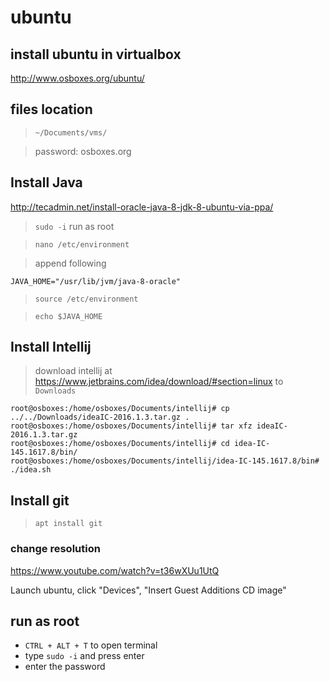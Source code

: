 # ubuntu

## install ubuntu in virtualbox

http://www.osboxes.org/ubuntu/

## files location

> `~/Documents/vms/`

> password: osboxes.org

## Install Java

http://tecadmin.net/install-oracle-java-8-jdk-8-ubuntu-via-ppa/

> `sudo -i` run as root

> `﻿nano /etc/environment`

> append following

```
﻿JAVA_HOME="/usr/lib/jvm/java-8-oracle"
```

> `﻿source /etc/environment`

> `﻿echo $JAVA_HOME`

## Install Intellij

> download intellij at ﻿https://www.jetbrains.com/idea/download/#section=linux to `Downloads`

```
﻿root@osboxes:/home/osboxes/Documents/intellij# cp ../../Downloads/ideaIC-2016.1.3.tar.gz .
root@osboxes:/home/osboxes/Documents/intellij# tar xfz ideaIC-2016.1.3.tar.gz 
root@osboxes:/home/osboxes/Documents/intellij# cd idea-IC-145.1617.8/bin/
﻿root@osboxes:/home/osboxes/Documents/intellij/idea-IC-145.1617.8/bin# ./idea.sh
```

## Install git

> `﻿apt install git`

### change resolution
https://www.youtube.com/watch?v=t36wXUu1UtQ

Launch ubuntu, click "Devices", "Insert Guest Additions CD image"

## run as root

- `CTRL + ALT + T` to open terminal
- type `sudo -i` and press enter
- enter the password
